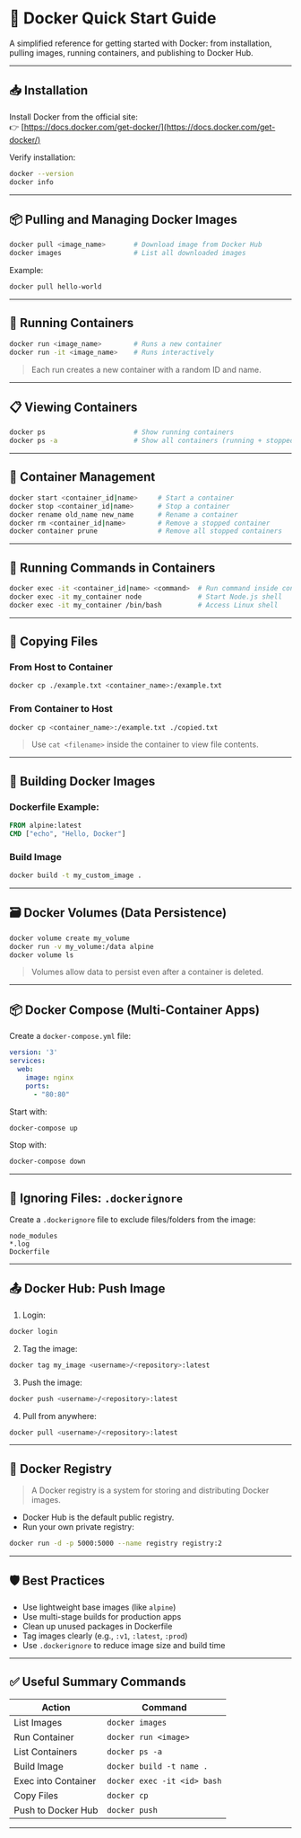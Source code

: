# 🚀 Docker Quick Start Guide

A simplified reference for getting started with Docker: from installation, pulling images, running containers, and publishing to Docker Hub.

---

## 📥 Installation

Install Docker from the official site:  
👉 [https://docs.docker.com/get-docker/](https://docs.docker.com/get-docker/)

Verify installation:

```bash
docker --version
docker info
```

---

## 📦 Pulling and Managing Docker Images

```bash
docker pull <image_name>       # Download image from Docker Hub
docker images                  # List all downloaded images
```

Example:

```bash
docker pull hello-world
```

---

## 🏃 Running Containers

```bash
docker run <image_name>        # Runs a new container
docker run -it <image_name>    # Runs interactively
```

> Each run creates a new container with a random ID and name.

---

## 📋 Viewing Containers

```bash
docker ps                      # Show running containers
docker ps -a                   # Show all containers (running + stopped)
```

---

## 🧱 Container Management

```bash
docker start <container_id|name>     # Start a container
docker stop <container_id|name>      # Stop a container
docker rename old_name new_name      # Rename a container
docker rm <container_id|name>        # Remove a stopped container
docker container prune               # Remove all stopped containers
```

---

## 🔄 Running Commands in Containers

```bash
docker exec -it <container_id|name> <command>  # Run command inside container
docker exec -it my_container node              # Start Node.js shell
docker exec -it my_container /bin/bash         # Access Linux shell
```

---

## 📁 Copying Files

### From Host to Container

```bash
docker cp ./example.txt <container_name>:/example.txt
```

### From Container to Host

```bash
docker cp <container_name>:/example.txt ./copied.txt
```

> Use `cat <filename>` inside the container to view file contents.

---

## 📄 Building Docker Images

### Dockerfile Example:

```Dockerfile
FROM alpine:latest
CMD ["echo", "Hello, Docker"]
```

### Build Image

```bash
docker build -t my_custom_image .
```

---

## 🗃️ Docker Volumes (Data Persistence)

```bash
docker volume create my_volume
docker run -v my_volume:/data alpine
docker volume ls
```

> Volumes allow data to persist even after a container is deleted.

---

## 📦 Docker Compose (Multi-Container Apps)

Create a `docker-compose.yml` file:

```yaml
version: '3'
services:
  web:
    image: nginx
    ports:
      - "80:80"
```

Start with:

```bash
docker-compose up
```

Stop with:

```bash
docker-compose down
```

---

## 🚫 Ignoring Files: `.dockerignore`

Create a `.dockerignore` file to exclude files/folders from the image:

```
node_modules
*.log
Dockerfile
```

---

## 📤 Docker Hub: Push Image

1. Login:

```bash
docker login
```

2. Tag the image:

```bash
docker tag my_image <username>/<repository>:latest
```

3. Push the image:

```bash
docker push <username>/<repository>:latest
```

4. Pull from anywhere:

```bash
docker pull <username>/<repository>:latest
```

---

## 🏢 Docker Registry

> A Docker registry is a system for storing and distributing Docker images.

- Docker Hub is the default public registry.
- Run your own private registry:

```bash
docker run -d -p 5000:5000 --name registry registry:2
```

---

## 🛡️ Best Practices

- Use lightweight base images (like `alpine`)
- Use multi-stage builds for production apps
- Clean up unused packages in Dockerfile
- Tag images clearly (e.g., `:v1`, `:latest`, `:prod`)
- Use `.dockerignore` to reduce image size and build time

---

## ✅ Useful Summary Commands

| Action                 | Command                             |
|------------------------|-------------------------------------|
| List Images            | `docker images`                     |
| Run Container          | `docker run <image>`                |
| List Containers        | `docker ps -a`                      |
| Build Image            | `docker build -t name .`            |
| Exec into Container    | `docker exec -it <id> bash`         |
| Copy Files             | `docker cp`                         |
| Push to Docker Hub     | `docker push`                       |

---
